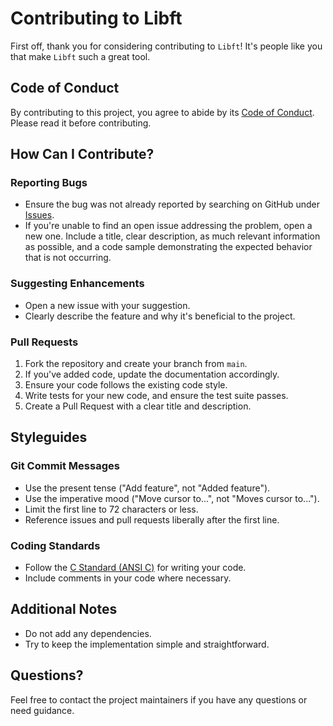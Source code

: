 # Contributing to Libft

First off, thank you for considering contributing to `Libft`! It's people like you that make `Libft` such a great tool.

## Code of Conduct

By contributing to this project, you agree to abide by its [Code of Conduct](CODE_OF_CONDUCT.md). Please read it before contributing.

## How Can I Contribute?

### Reporting Bugs

- Ensure the bug was not already reported by searching on GitHub under [Issues](https://github.com/Muddrayss/libft/issues).
- If you're unable to find an open issue addressing the problem, open a new one. Include a title, clear description, as much relevant information as possible, and a code sample demonstrating the expected behavior that is not occurring.

### Suggesting Enhancements

- Open a new issue with your suggestion.
- Clearly describe the feature and why it's beneficial to the project.

### Pull Requests

1. Fork the repository and create your branch from `main`.
2. If you've added code, update the documentation accordingly.
3. Ensure your code follows the existing code style.
4. Write tests for your new code, and ensure the test suite passes.
5. Create a Pull Request with a clear title and description.

## Styleguides

### Git Commit Messages

- Use the present tense ("Add feature", not "Added feature").
- Use the imperative mood ("Move cursor to...", not "Moves cursor to...").
- Limit the first line to 72 characters or less.
- Reference issues and pull requests liberally after the first line.

### Coding Standards

- Follow the [C Standard (ANSI C)](https://en.wikipedia.org/wiki/ANSI_C) for writing your code.
- Include comments in your code where necessary.

## Additional Notes

- Do not add any dependencies.
- Try to keep the implementation simple and straightforward.

## Questions?

Feel free to contact the project maintainers if you have any questions or need guidance.